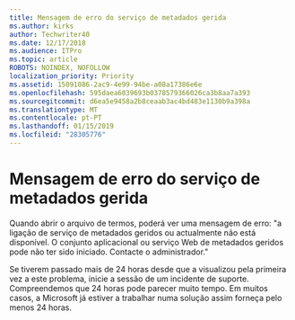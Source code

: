 ```yaml
---
title: Mensagem de erro do serviço de metadados gerida
ms.author: kirks
author: Techwriter40
ms.date: 12/17/2018
ms.audience: ITPro
ms.topic: article
ROBOTS: NOINDEX, NOFOLLOW
localization_priority: Priority
ms.assetid: 15091086-2ac9-4e99-94be-a08a17386e6e
ms.openlocfilehash: 595daea6039693b0378579366026ca3b8aa7a393
ms.sourcegitcommit: d6ea5e9458a2b8ceaab3ac4bd483e1130b9a398a
ms.translationtype: MT
ms.contentlocale: pt-PT
ms.lasthandoff: 01/15/2019
ms.locfileid: "28305776"
---
```

# <a name="managed-metadata-service-error-message"></a>Mensagem de erro do serviço de metadados gerida

Quando abrir o arquivo de termos, poderá ver uma mensagem de erro: "a ligação de serviço de metadados geridos ou actualmente não está disponível. O conjunto aplicacional ou serviço Web de metadados geridos pode não ter sido iniciado. Contacte o administrador."
  
Se tiverem passado mais de 24 horas desde que a visualizou pela primeira vez a este problema, inicie a sessão de um incidente de suporte. Compreendemos que 24 horas pode parecer muito tempo. Em muitos casos, a Microsoft já estiver a trabalhar numa solução assim forneça pelo menos 24 horas.
  

